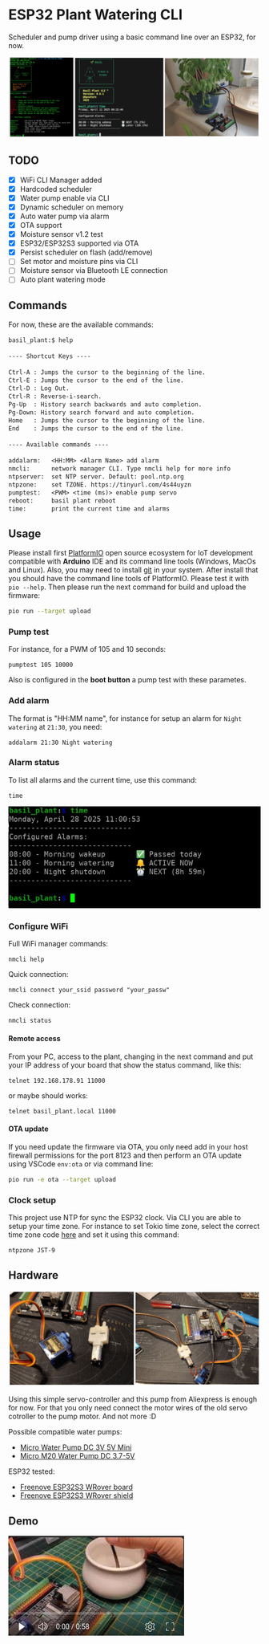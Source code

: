# ESP32 Plant Watering CLI

Scheduler and pump driver using a basic command line over an ESP32, for now.

![esp32 Basil Plant Watering collage](images/collage.jpg)

## TODO

- [x] WiFi CLI Manager added
- [x] Hardcoded scheduler
- [x] Water pump enable via CLI
- [x] Dynamic scheduler on memory
- [x] Auto water pump via alarm
- [x] OTA support
- [x] Moisture sensor v1.2 test
- [x] ESP32/ESP32S3 supported via OTA
- [x] Persist scheduler on flash (add/remove)
- [ ] Set motor and moisture pins via CLI
- [ ] Moisture sensor via Bluetooth LE connection
- [ ] Auto plant watering mode

## Commands

For now, these are the available commands:

```shell
basil_plant:$ help

---- Shortcut Keys ----

Ctrl-A : Jumps the cursor to the beginning of the line.
Ctrl-E : Jumps the cursor to the end of the line.
Ctrl-D : Log Out.
Ctrl-R : Reverse-i-search.
Pg-Up  : History search backwards and auto completion.
Pg-Down: History search forward and auto completion.
Home   : Jumps the cursor to the beginning of the line.
End    : Jumps the cursor to the end of the line.

---- Available commands ----

addalarm: 	<HH:MM> <Alarm Name> add alarm
nmcli: 		network manager CLI. Type nmcli help for more info
ntpserver: 	set NTP server. Default: pool.ntp.org
ntpzone: 	set TZONE. https://tinyurl.com/4s44uyzn
pumptest: 	<PWM> <time (ms)> enable pump servo
reboot: 	basil plant reboot
time: 		print the current time and alarms
```

## Usage

Please install first [PlatformIO](http://platformio.org/) open source ecosystem for IoT development compatible with **Arduino** IDE and its command line tools (Windows, MacOs and Linux). Also, you may need to install [git](http://git-scm.com/) in your system. After install that you should have the command line tools of PlatformIO. Please test it with `pio --help`. Then please run the next command for build and upload the firmware:

```bash
pio run --target upload
```

### Pump test

For instance, for a PWM of 105 and 10 seconds:

```shell
pumptest 105 10000
```

Also is configured in the **boot button** a pump test with these parametes.

### Add alarm

The format is "HH:MM name", for instance for setup an alarm for `Night watering` at `21:30`, you need:

```shell
addalarm 21:30 Night watering
```

### Alarm status

To list all alarms and the current time, use this command:

```shell
time
```

![ESP32 Plant Watering CLI](images/cli_alarm_status.jpg)

### Configure WiFi

Full WiFi manager commands:

```shell
nmcli help
```

Quick connection:

```shell
nmcli connect your_ssid password "your_passw"
```

Check connection:

```shell
nmcli status
```

#### Remote access

From your PC, access to the plant, changing in the next command and put your IP address of your board that show the status command, like this:

```shell
telnet 192.168.178.91 11000
```

or maybe should works:

```shell
telnet basil_plant.local 11000
```

#### OTA update

If you need update the firmware via OTA, you only need add in your host firewall permissions for the port 8123 and then perform an OTA update using VSCode `env:ota` or via command line:

```bash
pio run -e ota --target upload
```

### Clock setup

This project use NTP for sync the ESP32 clock. Via CLI you are able to setup your time zone. For instance to set Tokio time zone, select the correct time zone code [here](https://raw.githubusercontent.com/nayarsystems/posix_tz_db/master/zones.csv) and set it using this command:

```bash
ntpzone JST-9
```

## Hardware

![esp32 plant watering](images/collage_hardware.jpg)

Using this simple servo-controller and this pump from Aliexpress is enough for now. For that you only need connect the motor wires of the old servo cotroller to the pump motor. And not more :D

Possible compatible water pumps:

- [Micro Water Pump DC 3V 5V Mini](https://s.click.aliexpress.com/e/_onhAe0V)
- [Micro M20 Water Pump DC 3.7-5V](https://s.click.aliexpress.com/e/_okmECet)

ESP32 tested:

- [Freenove ESP32S3 WRover board](https://www.amazon.de/FREENOVE-ESP32-S3-WROOM-Dual-Core-Microcontroller-Wireless/dp/B0BMQ8F7FN)
- [Freenove ESP32S3 WRover shield](https://www.amazon.de/-/en/Freenove-Breakout-ESP32-S3-Terminal-Outputs/dp/B0CD2512JV)

## Demo

[![ESP32S3 Plant Watering CLI video Demo](images/video_preview.jpg)](https://youtu.be/RiUBDuAdhD0)